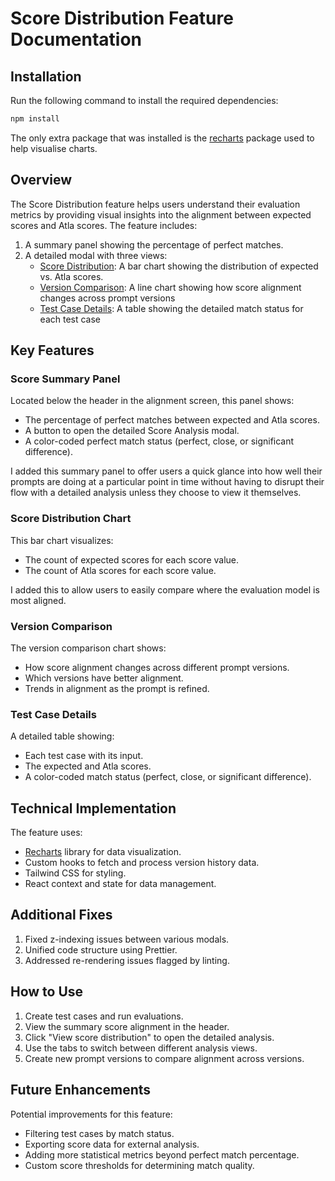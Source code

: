 # Score Distribution Feature Documentation

## Installation

Run the following command to install the required dependencies:

```bash
npm install
```

The only extra package that was installed is the [recharts](https://www.npmjs.com/package/recharts) package used to help visualise charts.

## Overview

The Score Distribution feature helps users understand their evaluation metrics by providing visual insights into the alignment between expected scores and Atla scores. The feature includes:

1. A summary panel showing the percentage of perfect matches.
2. A detailed modal with three views:
   - <u>Score Distribution</u>: A bar chart showing the distribution of expected vs. Atla scores.
   - <u>Version Comparison</u>: A line chart showing how score alignment changes across prompt versions
   - <u>Test Case Details</u>: A table showing the detailed match status for each test case

## Key Features

### Score Summary Panel

Located below the header in the alignment screen, this panel shows:

- The percentage of perfect matches between expected and Atla scores.
- A button to open the detailed Score Analysis modal.
- A color-coded perfect match status (perfect, close, or significant difference).

I added this summary panel to offer users a quick glance into how well their prompts are doing at a particular point in time without having to disrupt their flow with a detailed analysis unless they choose to view it themselves.

### Score Distribution Chart

This bar chart visualizes:

- The count of expected scores for each score value.
- The count of Atla scores for each score value.

I added this to allow users to easily compare where the evaluation model is most aligned.

### Version Comparison

The version comparison chart shows:

- How score alignment changes across different prompt versions.
- Which versions have better alignment.
- Trends in alignment as the prompt is refined.

### Test Case Details

A detailed table showing:

- Each test case with its input.
- The expected and Atla scores.
- A color-coded match status (perfect, close, or significant difference).

## Technical Implementation

The feature uses:

- [Recharts](https://www.npmjs.com/package/recharts) library for data visualization.
- Custom hooks to fetch and process version history data.
- Tailwind CSS for styling.
- React context and state for data management.

## Additional Fixes

1. Fixed z-indexing issues between various modals.
2. Unified code structure using Prettier.
3. Addressed re-rendering issues flagged by linting.

## How to Use

1. Create test cases and run evaluations.
2. View the summary score alignment in the header.
3. Click "View score distribution" to open the detailed analysis.
4. Use the tabs to switch between different analysis views.
5. Create new prompt versions to compare alignment across versions.

## Future Enhancements

Potential improvements for this feature:

- Filtering test cases by match status.
- Exporting score data for external analysis.
- Adding more statistical metrics beyond perfect match percentage.
- Custom score thresholds for determining match quality.
